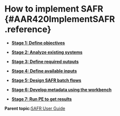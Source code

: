 # How to implement SAFR {#AAR420ImplementSAFR .reference}

-   **[Stage 1: Define objectives](../html/SATImp01DefObject.md)**  

-   **[Stage 2: Analyze existing systems](../html/SATImp02AnalyzeExist.md)**  

-   **[Stage 3: Define required outputs](../html/SATImp03DefOutputs.md)**  

-   **[Stage 4: Define available inputs](../html/SATImp04DefInputs.md)**  

-   **[Stage 5: Design SAFR batch flows](../html/SATImp05DesBatch.md)**  

-   **[Stage 6: Develop metadata using the workbench](../html/SATImp06DevMetadata.md)**  

-   **[Stage 7: Run PE to get results](../html/SATImp07RunPM.md)**  


**Parent topic:**[SAFR User Guide](../html/AAR400UserGuide.md)

